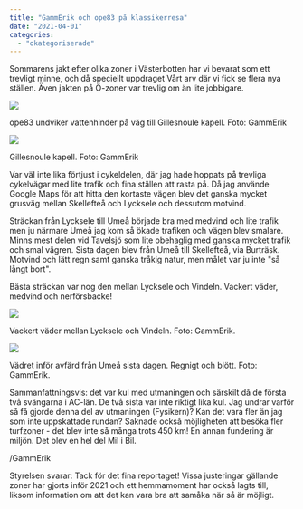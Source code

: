 ```yaml
---
title: "GammErik och ope83 på klassikerresa"
date: "2021-04-01"
categories: 
  - "okategoriserade"
---
```


Sommarens jakt efter olika zoner i Västerbotten har vi bevarat som ett trevligt minne, och då speciellt uppdraget Vårt arv där vi fick se flera nya ställen. Även jakten på Ö-zoner var trevlig om än lite jobbigare.

![](https://turfvasterbotten.files.wordpress.com/2021/04/ope83-undviker-vattenhindret-vid-gillesnoule-.jpg?w=766)

ope83 undviker vattenhinder på väg till Gillesnoule kapell. Foto: GammErik

![](https://turfvasterbotten.files.wordpress.com/2021/04/gillesnoule-kapell.jpg?w=1024)

Gillesnoule kapell. Foto: GammErik

Var väl inte lika förtjust i cykeldelen, där jag hade hoppats på trevliga cykelvägar med lite trafik och fina ställen att rasta på. Då jag använde Google Maps för att hitta den kortaste vägen blev det ganska mycket grusväg mellan Skellefteå och Lycksele och dessutom motvind.

Sträckan från Lycksele till Umeå började bra med medvind och lite trafik men ju närmare Umeå jag kom så ökade trafiken och vägen blev smalare. Minns mest delen vid Tavelsjö som lite obehaglig med ganska mycket trafik och smal vägren. Sista dagen blev från Umeå till Skellefteå, via Burträsk. Motvind och lätt regn samt ganska tråkig natur, men målet var ju inte "så långt bort".

Bästa sträckan var nog den mellan Lycksele och Vindeln. Vackert väder, medvind och nerförsbacke!

![](https://turfvasterbotten.files.wordpress.com/2021/04/mellan-lycksele-o-vindeln.jpg?w=573)

Vackert väder mellan Lycksele och Vindeln. Foto: GammErik.

![](https://turfvasterbotten.files.wordpress.com/2021/04/startvader-i-umea.jpg?w=573)

Vädret inför avfärd från Umeå sista dagen. Regnigt och blött. Foto: GammErik.

Sammanfattningsvis: det var kul med utmaningen och särskilt då de första två svängarna i AC-län. De två sista var inte riktigt lika kul. Jag undrar varför så få gjorde denna del av utmaningen (Fysikern)? Kan det vara fler än jag som inte uppskattade rundan? Saknade också möjligheten att besöka fler turfzoner - det blev inte så många trots 450 km! En annan fundering är miljön. Det blev en hel del Mil i Bil.

/GammErik

Styrelsen svarar: Tack för det fina reportaget! Vissa justeringar gällande zoner har gjorts inför 2021 och ett hemmamoment har också lagts till, liksom information om att det kan vara bra att samåka när så är möjligt.

